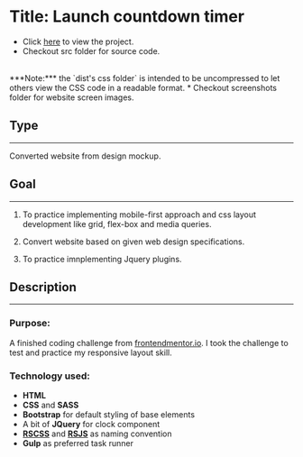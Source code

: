 # Title: Launch countdown timer
* Click <a href="https://mercado-joshua.github.io/launch-countdown-timer/dist/index.html" target="_blank">here</a> to view the project.
* Checkout src folder for source code.
<br>
***Note:*** the `dist's css folder` is intended to be uncompressed to let others view the CSS code in a readable format.
* Checkout screenshots folder for website screen images.

## Type
---
Converted website from design mockup.

## Goal
---
1. To practice implementing mobile-first approach and css layout development like grid, flex-box and media queries.

2. Convert website based on given web design specifications.

3. To practice imnplementing Jquery plugins.

## Description
---
### Purpose:
A finished coding challenge from [frontendmentor.io](https://www.frontendmentor.io/challenges/launch-countdown-timer-N0XkGfyz-/hub/launch-countdown-timer-AaFr_JATh).
I took the challenge to test and practice my responsive layout skill.

### Technology used:
* **HTML**
* **CSS** and **SASS**
* **Bootstrap** for default styling of base elements
* A bit of **JQuery** for clock component
* **[RSCSS](https://rscss.io/index.html)** and **[RSJS](https://ricostacruz.com/rsjs/)** as naming convention
* **Gulp** as preferred task runner




